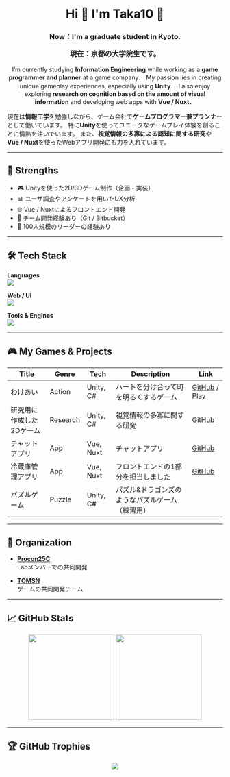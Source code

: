 <h1 align="center">
  Hi 👋 I'm Taka10 🏀
</h1>

<h3 align="center">
  Now：I'm a graduate student in Kyoto.
  
  現在：京都の大学院生です。
</h3>

<p align="center">
  I’m currently studying <strong>Information Engineering</strong> while working as a <strong>game programmer and planner</strong> at a game company．  
  My passion lies in creating unique gameplay experiences, especially using <strong>Unity</strong>．  
  I also enjoy exploring <strong>research on cognition based on the amount of visual information</strong> and developing web apps with <strong>Vue / Nuxt</strong>．

  現在は<strong>情報工学</strong>を勉強しながら、ゲーム会社で<strong>ゲームプログラマー兼プランナー</strong>として働いています。
  特に<strong>Unity</strong>を使ってユニークなゲームプレイ体験を創ることに情熱を注いでいます。
  また、<strong>視覚情報の多寡による認知に関する研究</strong>や<strong>Vue / Nuxt</strong>を使ったWebアプリ開発にも力を入れています。
</p>

---

## 🎯 Strengths

- 🎮 Unityを使った2D/3Dゲーム制作（企画・実装）
- 📊 ユーザ調査やアンケートを用いたUX分析
- 🌐 Vue / Nuxtによるフロントエンド開発
- 🤝 チーム開発経験あり（Git / Bitbucket）
- 🏀 100人規模のリーダーの経験あり

---

## 🛠 Tech Stack

**Languages**  
![](https://skillicons.dev/icons?i=c,cs,py,java,kotlin)

**Web / UI**  
![](https://skillicons.dev/icons?i=html,css,vue,nuxt,vuetify)

**Tools & Engines**  
![](https://skillicons.dev/icons?i=unity,blender,git,github,bitbucket,vscode,linux)

---

## 🎮 My Games & Projects

| Title | Genre | Tech | Description | Link |
|-------|-------|------|-------------|------|
| わけあい | Action | Unity, C# | ハートを分け合って町を明るくするゲーム | [GitHub](https://github.com/taka100822/Unity1WeekGameJam_1st) / [Play](https://unityroom.com/games/wakeai) |
| 研究用に作成した2Dゲーム | Research | Unity, C# | 視覚情報の多寡に関する研究 | [GitHub](https://github.com/taka100822/Graduation-Study) |
| チャットアプリ | App | Vue, Nuxt | チャットアプリ | [GitHub](https://github.com/taka100822/chat-app) |
| 冷蔵庫管理アプリ | App | Vue, Nuxt | フロントエンドの1部分を担当しました | [GitHub](https://github.com/KIT-HI-ProgrammingContestGroupC/fridge-manager) |
| パズルゲーム | Puzzle | Unity, C# | パズル&ドラゴンズのようなパズルゲーム（練習用） |  |

---

## 🏢 Organization

- **[Procon25C](https://github.com/procon25C)**  
  Labメンバーでの共同開発

- **[TOMSN](https://github.com/TOMSNtomsn)**  
  ゲームの共同開発チーム
---

## 📈 GitHub Stats

<p align="center">
  <img src="https://github-readme-stats.vercel.app/api/top-langs/?username=taka100822&theme=chartreuse-dark&exclude_repo=github-readme-stats,anuraghazra.github.io" height="200"/>
  <img src="https://github-readme-stats.vercel.app/api?username=taka100822&show_icons=true&locale=en&theme=chartreuse-dark" height="200"/>
</p>

---

## 🏆 GitHub Trophies

<p align="center">
  <img src="https://github-profile-trophy.vercel.app/?username=taka100822&theme=juicyfresh&no-bg=true" />
</p>
